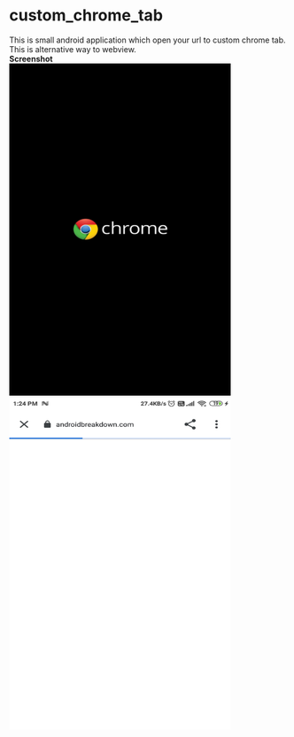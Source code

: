 # custom_chrome_tab
This is small android application which open your url to custom chrome tab. This is alternative way to webview.<br>
<b>Screenshot</b></br>
<img src="images/ss1.jpeg" width=400 height=600>
<img src="images/ss2.jpeg" width=400 height=600>
